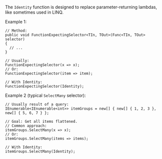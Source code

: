 The `Identity` function is designed to replace parameter-returning lambdas, like sometimes used in LINQ.

Example 1:
```
// Method:
public void FunctionExpectingSelector<TIn, TOut>(Func<TIn, TOut> selector)
{
  // ...
}

// Usually:
FunctionExpectingSelector(x => x);
// Or:
FunctionExpectingSelector(item => item);

// With Identity:
FunctionExpectingSelector(Identity);

```

Example 2 (typical `SelectMany` selector):
```
// Usually result of a query:
IEnumerable<IEnumerable<int>> itemGroups = new[] { new[] { 1, 2, 3 }, new[] { 5, 6, 7 } };

// Goal: Get all items flattened.
// Common approach:
itemGroups.SelectMany(x => x);
// Or:
itemGroups.SelectMany(items => items);

// With Identity:
itemGroups.SelectMany(Identity);

```